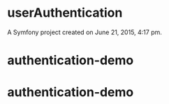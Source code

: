 userAuthentication
==================

A Symfony project created on June 21, 2015, 4:17 pm.
# authentication-demo
# authentication-demo
